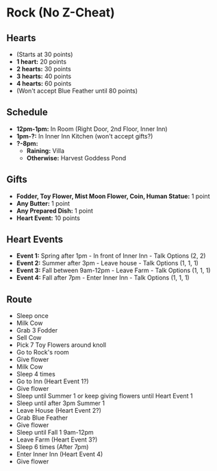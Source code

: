 # Rock (No Z-Cheat)

## Hearts
- (Starts at 30 points)
- **1 heart:** 20 points
- **2 hearts:** 30 points
- **3 hearts:** 40 points
- **4 hearts:** 60 points
- (Won't accept Blue Feather until 80 points)

## Schedule
- **12pm-1pm:** In Room (Right Door, 2nd Floor, Inner Inn)
- **1pm-?:** In Inner Inn Kitchen (won't accept gifts?)
- **?-8pm:**
  - **Raining:** Villa
  - **Otherwise:** Harvest Goddess Pond
  
## Gifts
- **Fodder, Toy Flower, Mist Moon Flower, Coin, Human Statue:** 1 point
- **Any Butter:** 1 point
- **Any Prepared Dish:** 1 point
- **Heart Event:** 10 points

## Heart Events
- **Event 1:** Spring after 1pm - In front of Inner Inn - Talk Options (2, 2)
- **Event 2:** Summer after 3pm - Leave house - Talk Options (1, 1, 1)
- **Event 3:** Fall between 9am-12pm - Leave Farm - Talk Options (1, 1, 1)
- **Event 4:** Fall after 7pm - Enter Inner Inn - Talk Options (1, 1, 1)

## Route
- Sleep once
- Milk Cow
- Grab 3 Fodder
- Sell Cow
- Pick 7 Toy Flowers around knoll
- Go to Rock's room
- Give flower
- Milk Cow
- Sleep 4 times
- Go to Inn (Heart Event 1?)
- Give flower
- Sleep until Summer 1 or keep giving flowers until Heart Event 1
- Sleep until after 3pm Summer 1
- Leave House (Heart Event 2?)
- Grab Blue Feather
- Give flower
- Sleep until Fall 1 9am-12pm
- Leave Farm (Heart Event 3?)
- Sleep 6 times (After 7pm)
- Enter Inner Inn (Heart Event 4)
- Give flower


